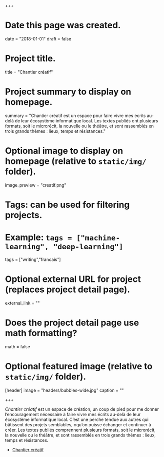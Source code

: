 +++
# Date this page was created.
date = "2018-01-01"
draft = false
# Project title.
title = "Chantier créatif"

# Project summary to display on homepage.
summary = "Chantier créatif est un espace pour faire vivre mes écrits au-delà de leur écosystème informatique local. Les textes publiés ont plusieurs formats, soit le microrécit, la nouvelle ou le théâtre, et sont rassemblés en trois grands thèmes : lieux, temps et résistances."

# Optional image to display on homepage (relative to `static/img/` folder).
image_preview = "creatif.png"

# Tags: can be used for filtering projects.
# Example: `tags = ["machine-learning", "deep-learning"]`
tags = ["writing","francais"]

# Optional external URL for project (replaces project detail page).
external_link = ""

# Does the project detail page use math formatting?
math = false

# Optional featured image (relative to `static/img/` folder).
[header]
image = "headers/bubbles-wide.jpg"
caption = ""

+++


*Chantier créatif* est un espace de création, un coup de pied pour me  donner l’encouragement nécessaire à faire vivre mes écrits au-delà de  leur écosystème informatique local. C’est une perche tendue aux autres  qui bâtissent des projets semblables, oqu’on puisse échanger et continuer  à créer. Les textes publiés comprennent plusieurs formats, soit le  microrécit, la nouvelle ou le théâtre, et sont rassemblés en trois  grands thèmes : lieux, temps et résistances.

- [Chantier créatif](http://ecrits.chantiercreatif.ca)

